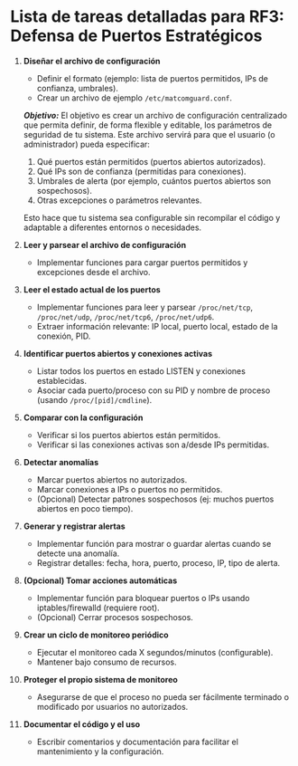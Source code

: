 # Lista de tareas detalladas para RF3: Defensa de Puertos Estratégicos

1. **Diseñar el archivo de configuración**
   - Definir el formato (ejemplo: lista de puertos permitidos, IPs de confianza, umbrales).
   - Crear un archivo de ejemplo `/etc/matcomguard.conf`.
   
   ***Objetivo:*** El objetivo es crear un archivo de configuración centralizado que permita definir, de forma flexible y editable, los parámetros de seguridad de tu sistema. Este archivo servirá para que el usuario (o administrador) pueda especificar:
      1. Qué puertos están permitidos (puertos abiertos autorizados).
      2. Qué IPs son de confianza (permitidas para conexiones).
      3. Umbrales de alerta (por ejemplo, cuántos puertos abiertos son sospechosos).
      4. Otras excepciones o parámetros relevantes.
   
   Esto hace que tu sistema sea configurable sin recompilar el código y adaptable a diferentes entornos o necesidades.

2. **Leer y parsear el archivo de configuración**
   - Implementar funciones para cargar puertos permitidos y excepciones desde el archivo.

3. **Leer el estado actual de los puertos**
   - Implementar funciones para leer y parsear `/proc/net/tcp`, `/proc/net/udp`, `/proc/net/tcp6`, `/proc/net/udp6`.
   - Extraer información relevante: IP local, puerto local, estado de la conexión, PID.

4. **Identificar puertos abiertos y conexiones activas**
   - Listar todos los puertos en estado LISTEN y conexiones establecidas.
   - Asociar cada puerto/proceso con su PID y nombre de proceso (usando `/proc/[pid]/cmdline`).

5. **Comparar con la configuración**
   - Verificar si los puertos abiertos están permitidos.
   - Verificar si las conexiones activas son a/desde IPs permitidas.

6. **Detectar anomalías**
   - Marcar puertos abiertos no autorizados.
   - Marcar conexiones a IPs o puertos no permitidos.
   - (Opcional) Detectar patrones sospechosos (ej: muchos puertos abiertos en poco tiempo).

7. **Generar y registrar alertas**
   - Implementar función para mostrar o guardar alertas cuando se detecte una anomalía.
   - Registrar detalles: fecha, hora, puerto, proceso, IP, tipo de alerta.

8. **(Opcional) Tomar acciones automáticas**
   - Implementar función para bloquear puertos o IPs usando iptables/firewalld (requiere root).
   - (Opcional) Cerrar procesos sospechosos.

9. **Crear un ciclo de monitoreo periódico**
   - Ejecutar el monitoreo cada X segundos/minutos (configurable).
   - Mantener bajo consumo de recursos.

10. **Proteger el propio sistema de monitoreo**
    - Asegurarse de que el proceso no pueda ser fácilmente terminado o modificado por usuarios no autorizados.

11. **Documentar el código y el uso**
    - Escribir comentarios y documentación para facilitar el mantenimiento y la configuración.